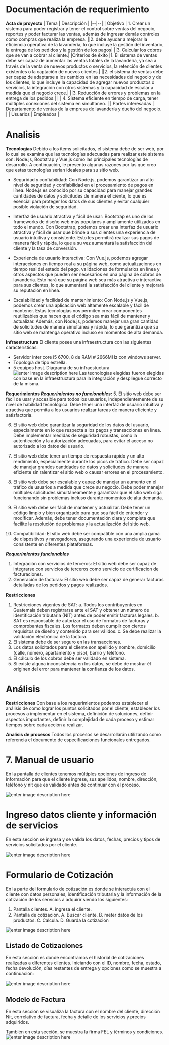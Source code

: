 
# Documentación de requerimiento
**Acta de proyecto**
| Tema | Descripción |
|--|--|
| Objetivo | 1. Crear un sistema para poder registrar y tener el control sobre ventas del negocio, reportes y poder facturar las ventas, además de ingresar demás controles como compras que realiza la empresa.
||2. debe ayudar a mejorar la eficiencia operativa de la lavandería, lo que incluye la gestión del inventario, la entrega de los pedidos y la gestión de los pagos| 
||3. Calcular los cobros que se van a cobrar al cliente.|
|Criterios de éxito |1. El sistema de ventas debe ser capaz de aumentar las ventas totales de la lavandería, ya sea a través de la venta de nuevos productos o servicios, la retención de clientes existentes o la captación de nuevos clientes.|
||2. el sistema de ventas debe ser capaz de adaptarse a los cambios en las necesidades del negocio y de los clientes, lo que incluye la capacidad de agregar nuevos productos o servicios, la integración con otros sistemas y la capacidad de escalar a medida que el negocio crece.|
||3.  Reducción de errores y problemas en la entrega de los pedidos.|
|  | 4. Sistema eficiente en tiempo de carga, tener múltiples conexiones del sistema en simultaneo. |
| Partes interesadas | Departamento de ventas de la empresa de lavandería y dueño del negocio. |
| Usuarios | Empleados |



# Analisis

**Tecnologías**
Debido a los ítems solicitados, el sistema debe de ser web, por lo cual se examina que las tecnologías adecuadas para realizar este sistema son: Node.js, Bootstrap y Vue.js como las principales tecnologías de desarrollo. A continuación, le presento algunas razones por las que creo que estas tecnologías serían ideales para su sitio web.

 -  Seguridad y confiabilidad: Con Node.js, podemos garantizar un alto nivel de seguridad y confiabilidad en el procesamiento de pagos en línea. Node.js es conocido por su capacidad para manejar grandes cantidades de datos y solicitudes de manera eficiente, lo que es esencial para proteger los datos de sus clientes y evitar cualquier posible violación de seguridad.
    
 -  Interfaz de usuario atractiva y fácil de usar: Bootstrap es uno de los frameworks de diseño web más populares y ampliamente utilizados en todo el mundo. Con Bootstrap, podemos crear una interfaz de usuario atractiva y fácil de usar que brinde a sus clientes una experiencia de usuario intuitiva y consistente. Esto les permitirá realizar sus pagos de manera fácil y rápida, lo que a su vez aumentará la satisfacción del cliente y la tasa de conversión.
    
 -  Experiencia de usuario interactiva: Con Vue.js, podemos agregar interacciones en tiempo real a su página web, como actualizaciones en tiempo real del estado del pago, validaciones de formularios en línea y otros aspectos que pueden ser necesarios en una página de cobros de lavandería. Esto hará que su página web sea más atractiva e interactiva para sus clientes, lo que aumentará la satisfacción del cliente y mejorará su reputación en línea.
    
 -  Escalabilidad y facilidad de mantenimiento: Con Node.js y Vue.js, podemos crear una aplicación web altamente escalable y fácil de mantener. Estas tecnologías nos permiten crear componentes reutilizables que hacen que el código sea más fácil de mantener y actualizar. Además, con Node.js, podemos manejar una gran cantidad de solicitudes de manera simultánea y rápida, lo que garantiza que su sitio web se mantenga operativo incluso en momentos de alta demanda.
 
**Infraestructura**
El cliente posee una infraestructura con las siguientes características:
 - Servidor inter core i5 6700, 8 de RAM # 2666MHz con windows server.
 - Topología de tipo estrella.
 - 5 equipos host.
 Diagrama de su infraestuctura 
 ![enter image description here](https://upload.wikimedia.org/wikipedia/commons/5/53/Netzwerktopologie_Stern.png)
Las tecnologías elegidas fueron elegidas con base en la infraestructura para la integración y despliegue correcto de la misma.

**Requerimientos**
***Requerimientos no funcionables:***
 5.  El sitio web debe ser fácil de usar y accesible para todos los usuarios, independientemente de su nivel de habilidad tecnológica. Debe tener una interfaz de usuario intuitiva y atractiva que permita a los usuarios realizar tareas de manera eficiente y satisfactoria.
    
 6.  El sitio web debe garantizar la seguridad de los datos del usuario, especialmente en lo que respecta a los pagos y transacciones en línea. Debe implementar medidas de seguridad robustas, como la autenticación y la autorización adecuadas, para evitar el acceso no autorizado a los datos del usuario.
    
 7.  El sitio web debe tener un tiempo de respuesta rápido y un alto rendimiento, especialmente durante los picos de tráfico. Debe ser capaz de manejar grandes cantidades de datos y solicitudes de manera eficiente sin ralentizar el sitio web o causar errores en el procesamiento.
    
 8.  El sitio web debe ser escalable y capaz de manejar un aumento en el tráfico de usuarios a medida que crece su negocio. Debe poder manejar múltiples solicitudes simultáneamente y garantizar que el sitio web siga funcionando sin problemas incluso durante momentos de alta demanda.
    
 9.  El sitio web debe ser fácil de mantener y actualizar. Debe tener un código limpio y bien organizado para que sea fácil de entender y modificar. Además, debe tener documentación clara y completa que facilite la resolución de problemas y la actualización del sitio web.
    
 10.  Compatibilidad: El sitio web debe ser compatible con una amplia gama de dispositivos y navegadores, asegurando una experiencia de usuario consistente en diferentes plataformas.
 
***Requerimientos funcionables***
 1. Integración con servicios de terceros: El sitio web debe ser capaz de integrarse con servicios de terceros como servicio de certificacion de facturaciones. 
 2.  Generación de facturas: El sitio web debe ser capaz de generar facturas detalladas de los pedidos y pagos realizados.

**Restricciones**
 1. Restricciones vigentes de SAT:
	a. Todos los contribuyentes en Guatemala deben registrarse ante el SAT y obtener un número de identificación tributaria (NIT) antes de poder emitir facturas legales. 
	b. SAT es responsable de autorizar el uso de formatos de facturas y comprobantes fiscales. Los formatos deben cumplir con ciertos requisitos de diseño y contenido para ser válidos.
	c. Se debe realizar la validación electrónica de la factura. 
 2. El sistema debe de ser seguro en las transacciones.
 3. Los datos solicitados para el cliente son apellido y nombre, domicilio (calle, número, apartamento y piso), barrio y teléfono.
 4. El cálculo de los cobros debe ser validado en sistema.
 5. Si existe alguna inconsistencia en los datos, se debe de mostrar él originen del error para mantener la confianza de los datos.

	

# Análisis
**Restricciones**
Con base a los requerimientos podemos establecer el análisis de como lograr los puntos solicitados por el cliente, establecer los procesos a implementar en el sistema, definición de soluciones, definir aspectos importantes, definir la complejidad de cada proceso y estimar tiempos sobre cada acción a realizar.

**Analisis de procesos**
Todos los procesos se desarrollarán utilizando como referencia el documento de especificaciones funcionales entregados.


# 7. Manual de usuario
En la pantalla de clientes tenemos múltiples opciones de ingreso de información para que el cliente ingrese, sus apellidos, nombre, dirección, teléfono y nit que es validado antes de continuar con el proceso. 

![enter image description here](https://raw.githubusercontent.com/fernandomonterrosoumg/PROYECTO_LAVANDERIA/main/media/formu_cliente.png)

# Ingreso datos cliente y información de servicios
En esta sección se ingresa y se valida los datos, fechas, precios y tipos de servicios solicitados por el cliente.

![enter image description here](https://raw.githubusercontent.com/fernandomonterrosoumg/PROYECTO_LAVANDERIA/main/media/pagina_coti.png)

# Formulario de Cotización
En la parte del formulario de cotización es donde se interactúa con el cliente con datos personales, identificación tributaria y la información de la cotización de los servicios a adquirir siendo los siguientes:

1. Pantalla clientes.
A. ingresa el cliente.
2. Pantalla de cotización.
A. Buscar cliente.
B. meter datos de los productos.
C. Calcula.
D. Guarda la cotizacion

![enter image description here](https://raw.githubusercontent.com/fernandomonterrosoumg/PROYECTO_LAVANDERIA/main/media/coti_cliente.png)


## Listado de Cotizaciones
En esta sección es donde encontramos el historial de cotizaciones realizadas a diferentes clientes. Iniciando con el ID, nombre, fecha, estado, fecha devolución, días restantes de entrega y opciones como se muestra a continuación:

![enter image description here](https://raw.githubusercontent.com/fernandomonterrosoumg/PROYECTO_LAVANDERIA/main/media/listado_cotis.png)


## Modelo de Factura 
En esta sección se visualiza la factura con el nombre del cliente, dirección Nit, correlativo de factura, fecha y detalle de los servicios y precios adquiridos.

También en esta sección, se muestra la firma FEL y términos y condiciones. 
![enter image description here](https://raw.githubusercontent.com/fernandomonterrosoumg/PROYECTO_LAVANDERIA/main/media/factura.png)

